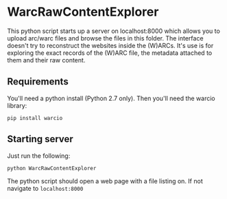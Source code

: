 # WarcRawContentExplorer

This python script starts up a server on localhost:8000 which allows you to upload arc/warc files and browse the files in this folder. The interface doesn't try to reconstruct the websites inside the (W)ARCs. It's use is for exploring the exact records of the (W)ARC file, the metadata attached to them and their raw content.

## Requirements
You'll need a python install (Python 2.7 only). Then you'll need the warcio library:
```
pip install warcio
```

## Starting server
Just run the following:
```
python WarcRawContentExplorer
```
The python script should open a web page with a file listing on. If not navigate to `localhost:8000`
